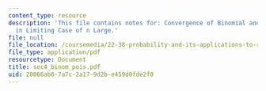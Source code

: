 ```yaml
---
content_type: resource
description: 'This file contains notes for: Convergence of Binomial and Poisson Distributions
  in Limiting Case of n Large.'
file: null
file_location: /coursemedia/22-38-probability-and-its-applications-to-reliability-quality-control-and-risk-assessment-fall-2005/20066ab67a7c2a179d2be459d0fde2f0_sec4_binom_pois.pdf
file_type: application/pdf
resourcetype: Document
title: sec4_binom_pois.pdf
uid: 20066ab6-7a7c-2a17-9d2b-e459d0fde2f0
---
```

